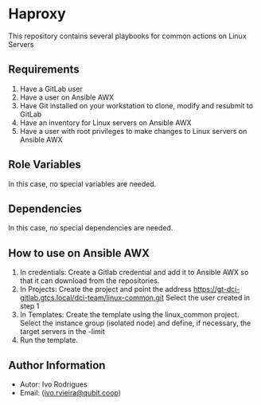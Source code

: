Haproxy
=========

This repository contains several playbooks for common actions on Linux Servers

Requirements
------------

1) Have a GitLab user
2) Have a user on Ansible AWX
3) Have Git installed on your workstation to clone, modify and resubmit to GitLab
4) Have an inventory for Linux servers on Ansible AWX
5) Have a user with root privileges to make changes to Linux servers on Ansible AWX

Role Variables
--------------

In this case, no special variables are needed.

Dependencies
------------

In this case, no special dependencies are needed.


How to use on Ansible AWX
-------------------------

1) In credentials: Create a Gitlab credential and add it to Ansible AWX so that it can download from the repositories.
2) In Projects: Create the project and point the address https://gt-dci-gitlab.gtcs.local/dci-team/linux-common.git
   Select the user created in step 1
3) In Templates: Create the template using the linux_common project. 
   Select the instance group (isolated node) and define, if necessary, the target servers in the -limit
4) Run the template.


Author Information
------------------

- Autor: Ivo Rodrigues 
- Email: (ivo.rvieira@qubit.coop)
